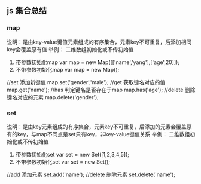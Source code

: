 ## js 集合总结

### map
说明：是由key-value键值元素组成的有序集合，元素key不可重复，后添加相同key会覆盖原有值
举例：
二维数组初始化或不传初始值
1. 带参数初始化map
var map = new Map([['name','yang'],['age',20]]);
2. 不带参数初始化map
var map = new Map();

//set 添加新键值
map.set('gender','male');
//get 获取键名对应的值
map.get('name');
//has 判定键名是否存在于map
map.has('age');
//delete 删除键名对应的元素
map.delete('gender');

### set
说明：是由key元素组成的有序集合，元素key不可重复，后添加的元素会覆盖原有的key，与map不同点是set只有key，非key-value键值关系
举例：
二维数组初始化或不传初始值
1. 带参数初始化set
var set = new Set([1,2,3,4,5]);
2. 不带参数初始化set
var set = new Set();

//add 添加元素
set.add('name');
//delete 删除元素
set.delete('name');

